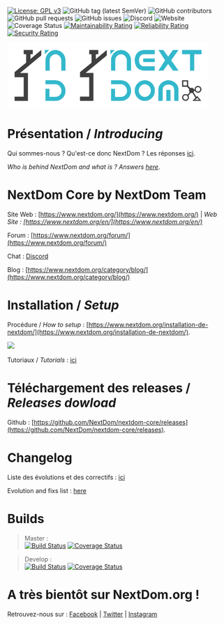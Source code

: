 [![License: GPL v3](https://img.shields.io/badge/License-GPL%20v3-blue.svg)](https://www.gnu.org/licenses/gpl-3.0) ![GitHub tag (latest SemVer)](https://img.shields.io/github/tag/NextDom/nextdom-core.svg) ![GitHub contributors](https://img.shields.io/github/contributors/NextDom/nextdom-core.svg) ![GitHub pull requests](https://img.shields.io/github/issues-pr/NextDom/nextdom-core.svg) ![GitHub issues](https://img.shields.io/github/issues/NextDom/nextdom-core.svg) ![Discord](https://img.shields.io/discord/535362043000258580.svg) ![Website](https://img.shields.io/website/https/www.nextdom.org.svg) ![Coverage Status](https://coveralls.io/repos/github/NextDom/nextdom-core/badge.svg?branch=develop) [![Maintainability Rating](https://sonarcloud.io/api/project_badges/measure?project=NextDom_nextdom-core&metric=sqale_rating)](https://sonarcloud.io/dashboard?id=NextDom_nextdom-core) [![Reliability Rating](https://sonarcloud.io/api/project_badges/measure?project=NextDom_nextdom-core&metric=reliability_rating)](https://sonarcloud.io/dashboard?id=NextDom_nextdom-core) [![Security Rating](https://sonarcloud.io/api/project_badges/measure?project=NextDom_nextdom-core&metric=security_rating)](https://sonarcloud.io/dashboard?id=NextDom_nextdom-core)

<img src="https://github.com/NextDom/NextDomDesign/raw/master/Release/NextDom/NextDom_Square_AlphaBlackBlue.png" height="150"><img src="https://github.com/NextDom/NextDomDesign/raw/master/Release/NextDom/NextDom_Wide_AlphaBlackBlue.png" height="150">

# Présentation / _Introducing_

Qui sommes-nous ? Qu'est-ce donc NextDom ? Les réponses [ici](https://www.nextdom.org/elementor-230/qui-sommes-nous/).

_Who is behind NextDom and what is ? Answers [here](https://www.nextdom.org/en/elementor-230/qui-sommes-nous/)_.

# NextDom Core by NextDom Team #

Site Web :  [https://www.nextdom.org/](https://www.nextdom.org/)  |  _Web Site : [https://www.nextdom.org/en/](https://www.nextdom.org/en/)_

Forum : [https://www.nextdom.org/forum/](https://www.nextdom.org/forum/)

Chat : [Discord](https://discordapp.com/invite/NBkyFw)

Blog : [https://www.nextdom.org/category/blog/](https://www.nextdom.org/category/blog/)

# Installation / _Setup_ #

Procédure / _How to setup_ : [https://www.nextdom.org/installation-de-nextdom/](https://www.nextdom.org/installation-de-nextdom/).

<img src="https://www.nextdom.org/wp-content/uploads/2018/12/Install3.png">

Tutoriaux / _Tutorials_ : [ici](https://www.nextdom.org/category/blog/tuto/)

# Téléchargement des releases / _Releases dowload_ #

Github : [https://github.com/NextDom/nextdom-core/releases](https://github.com/NextDom/nextdom-core/releases).

# Changelog #

Liste des évolutions et des correctifs : [ici](CHANGELOG.md)

Evolution and fixs list : [here](CHANGELOG.md)

# Builds #
> Master :  
[![Build Status](https://travis-ci.org/NextDom/nextdom-core.svg?branch=master)](https://travis-ci.org/NextDom/nextdom-core) [![Coverage Status](https://coveralls.io/repos/github/NextDom/nextdom-core/badge.svg?branch=master)](https://coveralls.io/github/NextDom/nextdom-core?branch=master)

> Develop :  
[![Build Status](https://travis-ci.org/NextDom/nextdom-core.svg?branch=develop)](https://travis-ci.org/NextDom/nextdom-core) [![Coverage Status](https://coveralls.io/repos/github/NextDom/nextdom-core/badge.svg?branch=develop)](https://coveralls.io/github/NextDom/nextdom-core?branch=develop)

# A très bientôt sur NextDom.org !
Retrouvez-nous sur :
[Facebook](https://www.facebook.com/nextdomprofil/) | [Twitter](https://twitter.com/next_dom) | [Instagram](https://www.instagram.com/next_dom/)

